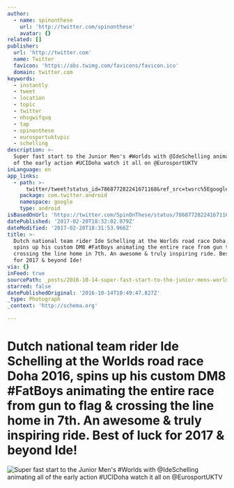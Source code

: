 ```yaml
---
author:
  - name: spinonthese
    url: 'http://twitter.com/spinonthese'
    avatar: {}
related: []
publisher:
  url: 'http://twitter.com'
  name: Twitter
  favicon: 'https://abs.twimg.com/favicons/favicon.ico'
  domain: twitter.com
keywords:
  - instantly
  - tweet
  - location
  - topic
  - twitter
  - nhsgwifquq
  - tap
  - spinonthese
  - eurosportuktvpic
  - schelling
description: >-
  Super fast start to the Junior Men's #Worlds with @IdeSchelling animating all
  of the early action #UCIDoha watch it all on @EurosportUKTV
inLanguage: en
app_links:
  - path: >-
      twitter/tweet?status_id=786877282241671168&ref_src=twsrc%5Egoogle%7Ctwcamp%5Eandroidseo%7Ctwgr%5Estatus%7Ctwterm%5E786877282241671168
    package: com.twitter.android
    namespace: google
    type: android
isBasedOnUrl: 'https://twitter.com/SpinOnThese/status/786877282241671168'
datePublished: '2017-02-20T18:32:02.079Z'
dateModified: '2017-02-20T18:31:53.966Z'
title: >-
  Dutch national team rider Ide Schelling at the Worlds road race Doha 2016,
  spins up his custom DM8 #FatBoys animating the entire race from gun to flag &
  crossing the line home in 7th. An awesome & truly inspiring ride. Best of luck
  for 2017 & beyond Ide!
via: {}
inFeed: true
sourcePath: _posts/2016-10-14-super-fast-start-to-the-junior-mens-worlds-with-ideschell.md
starred: false
datePublishedOriginal: '2016-10-14T10:49:47.827Z'
_type: Photograph
_context: 'http://schema.org'

---
```

# Dutch national team rider Ide Schelling at the Worlds road race Doha 2016, spins up his custom DM8 \#FatBoys animating the entire race from gun to flag & crossing the line home in 7th. An awesome & truly inspiring ride. Best of luck for 2017 & beyond Ide!
![Super fast start to the Junior Men's #Worlds with @IdeSchelling animating all of the early action #UCIDoha watch it all on @EurosportUKTV](https://imgflo.herokuapp.com/graph/2b2431f8e7ba7b0/baaf5d389758afbd97371a3d46cf78dc/noop.jpg?input=https%3A%2F%2Fpbs.twimg.com%2Fmedia%2FCuuMEGUWYAAs3V8.jpg%3Alarge)